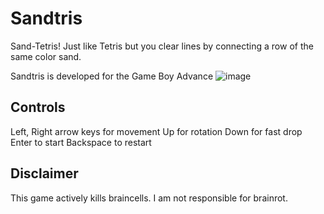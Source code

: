 # Sandtris

Sand-Tetris! Just like Tetris but you clear lines by connecting a row of the same color sand.

Sandtris is developed for the Game Boy Advance
![image](https://github.com/mxple/Sandtris-GBA/assets/83033020/764d4ed8-2862-4b93-9b42-492c3a19db66)

## Controls
Left, Right arrow keys for movement
Up for rotation
Down for fast drop
Enter to start
Backspace to restart

## Disclaimer
This game actively kills braincells. I am not responsible for brainrot.
